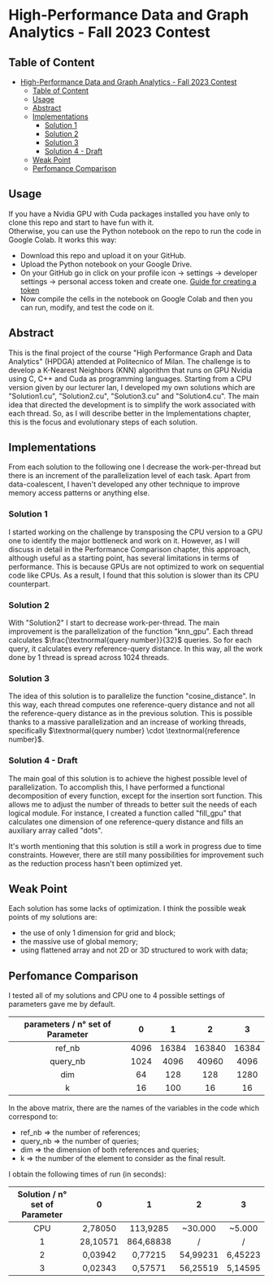 # High-Performance Data and Graph Analytics - Fall 2023 Contest

## Table of Content

- [High-Performance Data and Graph Analytics - Fall 2023 Contest](#high-performance-data-and-graph-analytics---fall-2023-contest)
  - [Table of Content](#table-of-content)
  - [Usage](#usage)
  - [Abstract](#abstract)
  - [Implementations](#implementations)
    - [Solution 1](#solution-1)
    - [Solution 2](#solution-2)
    - [Solution 3](#solution-3)
    - [Solution 4 - Draft](#solution-4---draft)
  - [Weak Point](#weak-point)
  - [Perfomance Comparison](#perfomance-comparison)

## Usage

If you have a Nvidia GPU with Cuda packages installed you have only to clone this repo and start to have fun with it. \
Otherwise, you can use the Python notebook on the repo to run the code in Google Colab. It works this way:

- Download this repo and upload it on your GitHub.
- Upload the Python notebook on your Google Drive.
- On your GitHub go in click on your profile icon -> settings -> developer settings -> personal access token and create one. [Guide for creating a token](https://docs.github.com/en/authentication/keeping-your-account-and-data-secure/creating-a-personal-access-token)
- Now compile the cells in the notebook on Google Colab and then you can run, modify, and test the code on it.

## Abstract

This is the final project of the course "High Performance Graph and Data Analytics" (HPDGA) attended at Politecnico of Milan. The challenge is to develop a K-Nearest Neighbors (KNN) algorithm that runs on GPU Nvidia using C, C++ and Cuda as programming languages.
Starting from a CPU version given by our lecturer Ian, I developed my own solutions which are "Solution1.cu", "Solution2.cu", "Solution3.cu" and "Solution4.cu".
The main idea that directed the development is to simplify the work associated with each thread. So, as I will describe better in the Implementations chapter, this is the focus and evolutionary steps of each solution.

## Implementations

From each solution to the following one I decrease the work-per-thread but there is an increment of the parallelization level of each task.
Apart from data-coalescent, I haven't developed any other technique to improve memory access patterns or anything else.

### Solution 1

I started working on the challenge by transposing the CPU version to a GPU one to identify the major bottleneck and work on it. However, as I will discuss in detail in the Performance Comparison chapter, this approach, although useful as a starting point, has several limitations in terms of performance. This is because GPUs are not optimized to work on sequential code like CPUs. As a result, I found that this solution is slower than its CPU counterpart.

### Solution 2

With "Solution2" I start to decrease work-per-thread. The main improvement is the parallelization of the function "knn_gpu". Each thread calculates $\frac{\textnormal{query number}}{32}$ queries. So for each query, it calculates every reference-query distance. In this way, all the work done by 1 thread is spread across 1024 threads.

### Solution 3

The idea of this solution is to parallelize the function "cosine_distance". In this way, each thread computes one reference-query distance and not all the reference-query distance as in the previous solution. This is possible thanks to a massive parallelization and an increase of working threads, specifically $\textnormal{query number} \cdot \textnormal{reference number}$.

### Solution 4 - Draft

The main goal of this solution is to achieve the highest possible level of parallelization. To accomplish this, I have performed a functional decomposition of every function, except for the insertion sort function. This allows me to adjust the number of threads to better suit the needs of each logical module. For instance, I created a function called "fill_gpu" that calculates one dimension of one reference-query distance and fills an auxiliary array called "dots".

It's worth mentioning that this solution is still a work in progress due to time constraints. However, there are still many possibilities for improvement such as the reduction process hasn't been optimized yet.

## Weak Point

Each solution has some lacks of optimization. I think the possible weak points of my solutions are:

- the use of only 1 dimension for grid and block;
- the massive use of global memory;
- using flattened array and not 2D or 3D structured to work with data;

## Perfomance Comparison

I tested all of my solutions and CPU one to 4 possible settings of parameters gave me by default.

| parameters / n° set of Parameter      | 0 | 1 |2 | 3 |
| :-----------: | :-----------: | :----------: |:----------: | :-----------: |
| ref_nb      | 4096        | 16384      |163840      | 16384       |
| query_nb    | 1024        | 4096       |40960       | 4096        |
| dim         | 64          | 128         |128        | 1280        |
| k           | 16          | 100         |16        | 16          |

In the above matrix, there are the names of the variables in the code which correspond to:

- ref_nb $\Rightarrow$ the number of references;
- query_nb $\Rightarrow$ the number of queries;
- dim $\Rightarrow$ the dimension of both references and queries;
- k $\Rightarrow$ the number of the element to consider as the final result.

I obtain the following times of run (in seconds):

| Solution / n° set of Parameter      | 0 | 1 | 2 | 3 |
| :-----------: | :-----------: | :----------: |:----------: | :-----------: |
| CPU           | 2,78050       | 113,9285    | ~30.000     |    ~5.000    |
| 1             | 28,10571      | 864,68838   | /           |    /         |
| 2             | 0,03942       | 0,77215     | 54,99231    | 6,45223      |
| 3             | 0,02343       | 0,57571     | 56,25519    | 5,14595      |
